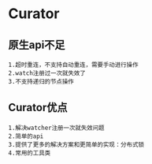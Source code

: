 # Curator

## 原生api不足

    1.超时重连，不支持自动重连，需要手动进行操作
    2.watch注册过一次就失效了
    3.不支持递归的节点操作

## Curator优点

    1.解决watcher注册一次就失效问题
    2.简单的api
    3.提供了更多的解决方案和更简单的实现：分布式锁
    4.常用的工具类